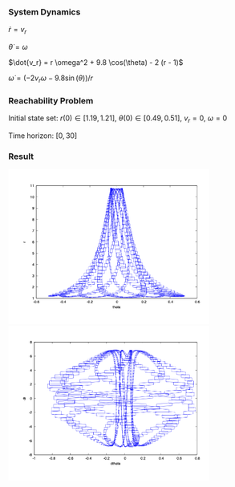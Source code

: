 ### System Dynamics

$\dot{r} = v_r$

$\dot{\theta} = \omega$

$\dot{v_r} = r \omega^2 + 9.8 \cos(\theta) - 2 (r - 1)$

$\dot{\omega} = (-2 v_r \omega - 9.8 \sin(\theta))/r$



### Reachability Problem

Initial state set: $r(0) \in [1.19,1.21]$, $\theta(0) \in [0.49,0.51]$, $v_r = 0$, $\omega = 0$

Time horizon: $[0,30]$


### Result

<img src='../../../images/benchmarks/spring_pendulum_1.png' width='400'>


<img src='../../../images/benchmarks/spring_pendulum_2.png' width='400'>
